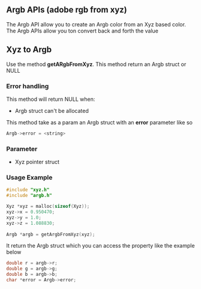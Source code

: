 ## Argb APIs (adobe rgb from xyz)

The Argb API allow you to create an Argb color from an Xyz based color. The Argb APIs allow you ton convert back and forth the value

## Xyz to Argb

Use the method **getARgbFromXyz**. This method return an Argb struct or NULL

### Error handling

This method will return NULL when:

- Argb struct can't be allocated

This method take as a param an Argb struct with an **error** parameter like so

```c
Argb->error = <string>
```

### Parameter

- Xyz pointer struct

### Usage Example

```c
#include "xyz.h"
#include "argb.h"

Xyz *xyz = malloc(sizeof(Xyz));
xyz->x = 0.950470;
xyz->y = 1.0;
xyz->z = 1.088830;
    
Argb *argb = getArgbFromXyz(xyz);
```

It return the Argb struct which you can access the property like the example below

```c
double r = argb->r;
double g = argb->g;
double b = argb->b;
char *error = Argb->error;
```
